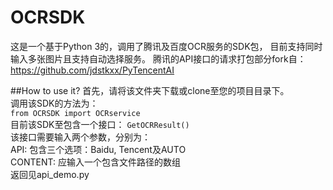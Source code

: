 # OCRSDK
这是一个基于Python 3的，调用了腾讯及百度OCR服务的SDK包，
目前支持同时输入多张图片且支持自动选择服务。
腾讯的API接口的请求打包部分fork自：
https://github.com/jdstkxx/PyTencentAI

##How to use it?
首先，请将该文件夹下载或clone至您的项目目录下。<br>
调用该SDK的方法为：<br>
```from OCRSDK import OCRservice``` <br>
目前该SDK至包含一个接口：
```GetOCRResult()```<br>
该接口需要输入两个参数，分别为：<br>
API: 包含三个选项：Baidu, Tencent及AUTO <br>
CONTENT: 应输入一个包含文件路径的数组 <br>
返回见api_demo.py